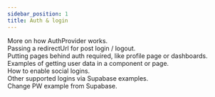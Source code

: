 ```yaml
---
sidebar_position: 1
title: Auth & login
---
```


More on how AuthProvider works.  
Passing a redirectUrl for post login / logout.  
Putting pages behind auth required, like profile page or dashboards.  
Examples of getting user data in a component or page.  
How to enable social logins.  
Other supported logins via Supabase examples.  
Change PW example from Supabase.
